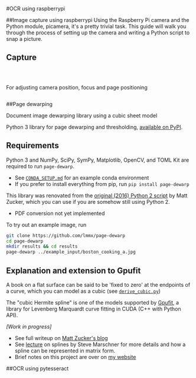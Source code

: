 #OCR using raspberrypi

##Image capture using raspberrypi
Using the Raspberry Pi camera and the Python module, picamera, it's a pretty trivial task. This guide will walk you through the process of setting up the camera and writing a Python script to snap a picture.

## Capture

```cd page-dewarp
```
```cd example_input
```
```python3 test2.py
```

For adjusting camera position, focus and page positioning

```libcamera-hello -t 0 --width 480 --height 640
```
##Page dewarping

Document image dewarping library using a cubic sheet model

Python 3 library for page dewarping and thresholding,
[available on PyPI](https://pypi.org/project/page_dewarp/).

## Requirements

Python 3 and NumPy, SciPy, SymPy, Matplotlib, OpenCV, and TOML Kit are required to run `page-dewarp`.

- See [`CONDA_SETUP.md`](https://github.com/lmmx/page-dewarp/blob/master/CONDA_SETUP.md) for
  an example conda environment 
- If you prefer to install everything from pip, run `pip install page-dewarp`

This library was renovated from the [original (2016) Python 2 script](https://github.com/mzucker/page_dewarp/)
by Matt Zucker, which you can use if you are somehow still using Python 2.
- PDF conversion not yet implemented

To try out an example image, run

```sh
git clone https://github.com/lmmx/page-dewarp
cd page-dewarp
mkdir results && cd results
page-dewarp ../example_input/boston_cooking_a.jpg
```

## Explanation and extension to Gpufit

A book on a flat surface can be said to be 'fixed to zero' at the endpoints of a curve, which
you can model as a cubic (see [`derive_cubic.py`](derive_cubic.py))

The "cubic Hermite spline" is one of the models supported by
[Gpufit](https://github.com/gpufit/Gpufit/), a library for Levenberg Marquardt curve fitting in
CUDA (C++ with Python API).

_[Work in progress]_

- See full writeup on [Matt Zucker's blog](https://mzucker.github.io/2016/08/15/page-dewarping.html)
- See [lecture](https://www.cs.cornell.edu/courses/cs4620/2013fa/lectures/16spline-curves.pdf)
  on splines by Steve Marschner for more details and how a spline can be represented in matrix form.
- Brief notes on this project are over on [my website](https://doc.spin.systems/page-dewarp)

##OCR using pytesseract

